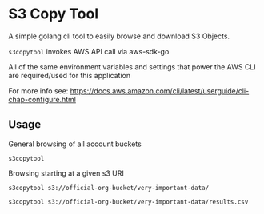 # S3 Copy Tool

A simple golang cli tool to easily browse and download S3 Objects.

`s3copytool` invokes AWS API call via aws-sdk-go

All of the same environment variables and settings that power the AWS CLI are required/used for this application

For more info see: https://docs.aws.amazon.com/cli/latest/userguide/cli-chap-configure.html

## Usage

General browsing of all account buckets

`s3copytool`

Browsing starting at a given s3 URI

`s3copytool s3://official-org-bucket/very-important-data/`

`s3copytool s3://official-org-bucket/very-important-data/results.csv`
